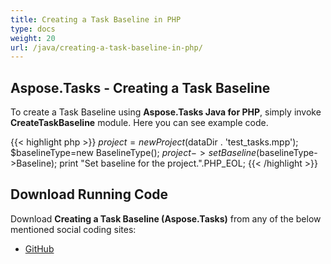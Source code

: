 ```yaml
---
title: Creating a Task Baseline in PHP
type: docs
weight: 20
url: /java/creating-a-task-baseline-in-php/
---
```


## **Aspose.Tasks - Creating a Task Baseline**
To create a Task Baseline using **Aspose.Tasks Java for PHP**, simply invoke **CreateTaskBaseline** module. Here you can see example code.

{{< highlight php >}}
$project = new Project($dataDir . 'test_tasks.mpp');
$baselineType=new BaselineType();
$project->setBaseline($baselineType->Baseline);
print "Set baseline for the project.".PHP_EOL;
{{< /highlight >}}

## **Download Running Code**
Download **Creating a Task Baseline (Aspose.Tasks)** from any of the below mentioned social coding sites:

- [GitHub](https://github.com/aspose-tasks/Aspose.Tasks-for-Java/blob/master/Plugins/Aspose_Tasks_Java_for_PHP/src/aspose/tasks/WorkingWithTaskBaselines/CreateTaskBaseline.php)
